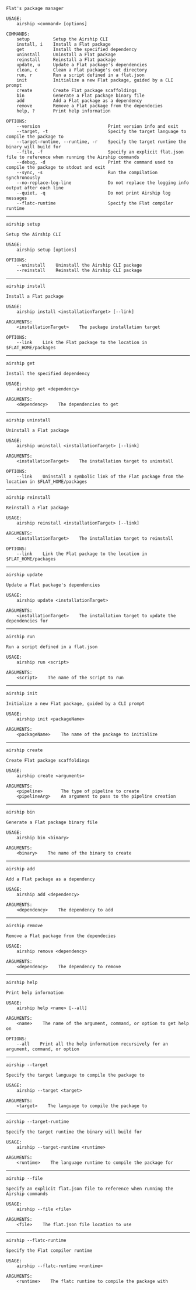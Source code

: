 ```
Flat's package manager

USAGE:
    airship <command> [options]

COMMANDS:
    setup         Setup the Airship CLI
    install, i    Install a Flat package
    get           Install the specified dependency
    uninstall     Uninstall a Flat package
    reinstall     Reinstall a Flat package
    update, u     Update a Flat package's dependencies
    clean, c      Clean a Flat package's out directory
    run, r        Run a script defined in a flat.json
    init          Initialize a new Flat package, guided by a CLI prompt
    create        Create Flat package scaffoldings
    bin           Generate a Flat package binary file
    add           Add a Flat package as a dependency
    remove        Remove a Flat package from the dependecies
    help, ?       Print help information

OPTIONS:
    --version                          Print version info and exit
    --target, -t                       Specify the target language to compile the package to
    --target-runtime, --runtime, -r    Specify the target runtime the binary will build for
    --file, -f                         Specify an explicit flat.json file to reference when running the Airship commands
    --debug, -d                        Print the command used to compile the package to stdout and exit
    --sync, -s                         Run the compilation synchronously
    --no-replace-log-line              Do not replace the logging info output after each line
    --quiet, -q                        Do not print Airship log messages
    --flatc-runtime                    Specify the Flat compiler runtime
```

--------------------------------------------------------------------------------

`airship setup`

```
Setup the Airship CLI

USAGE:
    airship setup [options]

OPTIONS:
    --uninstall    Uninstall the Airship CLI package
    --reinstall    Reinstall the Airship CLI package
```

--------------------------------------------------------------------------------

`airship install`

```
Install a Flat package

USAGE:
    airship install <installationTarget> [--link]

ARGUMENTS:
    <installationTarget>    The package installation target

OPTIONS:
    --link    Link the Flat package to the location in $FLAT_HOME/packages
```

--------------------------------------------------------------------------------

`airship get`

```
Install the specified dependency

USAGE:
    airship get <dependency>

ARGUMENTS:
    <dependency>    The dependencies to get
```

--------------------------------------------------------------------------------

`airship uninstall`

```
Uninstall a Flat package

USAGE:
    airship uninstall <installationTarget> [--link]

ARGUMENTS:
    <installationTarget>    The installation target to uninstall

OPTIONS:
    --link    Uninstall a symbolic link of the Flat package from the location in $FLAT_HOME/packages
```

--------------------------------------------------------------------------------

`airship reinstall`

```
Reinstall a Flat package

USAGE:
    airship reinstall <installationTarget> [--link]

ARGUMENTS:
    <installationTarget>    The installation target to reinstall

OPTIONS:
    --link    Link the Flat package to the location in $FLAT_HOME/packages
```

--------------------------------------------------------------------------------

`airship update`

```
Update a Flat package's dependencies

USAGE:
    airship update <installationTarget>

ARGUMENTS:
    <installationTarget>    The installation target to update the dependencies for
```

--------------------------------------------------------------------------------

`airship run`

```
Run a script defined in a flat.json

USAGE:
    airship run <script>

ARGUMENTS:
    <script>    The name of the script to run
```

--------------------------------------------------------------------------------

`airship init`

```
Initialize a new Flat package, guided by a CLI prompt

USAGE:
    airship init <packageName>

ARGUMENTS:
    <packageName>    The name of the package to initialize
```

--------------------------------------------------------------------------------

`airship create`

```
Create Flat package scaffoldings

USAGE:
    airship create <arguments>

ARGUMENTS:
    <pipeline>       The type of pipeline to create
    <pipelineArg>    An argument to pass to the pipeline creation
```

--------------------------------------------------------------------------------

`airship bin`

```
Generate a Flat package binary file

USAGE:
    airship bin <binary>

ARGUMENTS:
    <binary>    The name of the binary to create
```

--------------------------------------------------------------------------------

`airship add`

```
Add a Flat package as a dependency

USAGE:
    airship add <dependency>

ARGUMENTS:
    <dependency>    The dependency to add
```

--------------------------------------------------------------------------------

`airship remove`

```
Remove a Flat package from the dependecies

USAGE:
    airship remove <dependency>

ARGUMENTS:
    <dependency>    The dependency to remove
```

--------------------------------------------------------------------------------

`airship help`

```
Print help information

USAGE:
    airship help <name> [--all]

ARGUMENTS:
    <name>    The name of the argument, command, or option to get help on

OPTIONS:
    --all    Print all the help information recursively for an argument, command, or option
```

--------------------------------------------------------------------------------

`airship --target`

```
Specify the target language to compile the package to

USAGE:
    airship --target <target>

ARGUMENTS:
    <target>    The language to compile the package to
```

--------------------------------------------------------------------------------

`airship --target-runtime`

```
Specify the target runtime the binary will build for

USAGE:
    airship --target-runtime <runtime>

ARGUMENTS:
    <runtime>    The language runtime to compile the package for
```

--------------------------------------------------------------------------------

`airship --file`

```
Specify an explicit flat.json file to reference when running the Airship commands

USAGE:
    airship --file <file>

ARGUMENTS:
    <file>    The flat.json file location to use
```

--------------------------------------------------------------------------------

`airship --flatc-runtime`

```
Specify the Flat compiler runtime

USAGE:
    airship --flatc-runtime <runtime>

ARGUMENTS:
    <runtime>    The flatc runtime to compile the package with
```